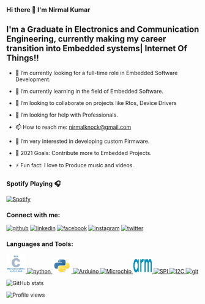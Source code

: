 ### Hi there 👋 I'm Nirmal Kumar 

<!--
**NirmalKnock/NirmalKnock** is a ✨ _special_ ✨ repository because its `README.md` (this file) appears on your GitHub profile.
- 💬 Ask me about ...
Here are some ideas to get you started:
-->
## I'm a Graduate in Electronics and Communication Engineering, currently making my career transition into Embedded systems| Internet Of Things!!

- 🔭 I’m currently looking for a full-time role in Embedded Software Development.
- 🌱 I’m currently learning in the field of Embedded Software.
- 👯 I’m looking to collaborate on projects like Rtos, Device Drivers
- 🤔 I’m looking for help with Professionals.
- 📫 How to reach me: nirmalknock@gmail.com 

- 👯 I’m very interested in developing custom Firmware.
- 🥅 2021 Goals: Contribute more to Embedded Projects.
- ⚡ Fun fact: I love to Produce music and videos.

### Spotify Playing 🎧



[![Spotify](https://https://novatorem-8pby5yg0g-nirmalknock-gmailcom.vercel.app/api/spotify)](https://open.spotify.com/user/rofoowgl8gggllonjheibv431)


### Connect with me:

[<img src='https://cdn.jsdelivr.net/npm/simple-icons@3.0.1/icons/github.svg' alt='github' height='40'>](https://github.com/NirmalKnock)  [<img src='https://cdn.jsdelivr.net/npm/simple-icons@3.0.1/icons/linkedin.svg' alt='linkedin' height='40'>](https://www.linkedin.com/in/nirmalknock/)  [<img src='https://cdn.jsdelivr.net/npm/simple-icons@3.0.1/icons/facebook.svg' alt='facebook' height='40'>](https://www.facebook.com/nirmalknock/)  [<img src='https://cdn.jsdelivr.net/npm/simple-icons@3.0.1/icons/instagram.svg' alt='instagram' height='40'>](https://www.instagram.com/nirmalknock/)  [<img src='https://cdn.jsdelivr.net/npm/simple-icons@3.0.1/icons/twitter.svg' alt='twitter' height='40'>](https://twitter.com/Nirmalknock) 




<h3 align="left">Languages and Tools:</h3>

<p align="left"> 
 <a href="" target="_blank"> <img src="https://raw.githubusercontent.com/github/explore/f3e22f0dca2be955676bc70d6214b95b13354ee8/topics/c/c.png" alt="C" width="50" height="50"/> </a> <a href="https://www.python.org" target="_blank"> <img src="https://img.icons8.com/color/48/000000/c-plus-plus-logo.png" alt="python" width="50" height="50"/> 
 <a href="https://www.python.org" target="_blank"> <img src="https://raw.githubusercontent.com/devicons/devicon/master/icons/python/python-original.svg" alt="python" width="50" height="40"/> 
   <a href="https://www.arduino.cc/" target="_blank"> <img src="https://www.vectorlogo.zone/logos/arduino/arduino-icon.svg" alt="Arduino" width="50" height="40"/> </a>
<a href="https://www.microchip.com/" target="_blank"> <img src="https://upload.wikimedia.org/wikipedia/commons/c/ca/Microchip-Logo.svg" alt="Microchip" width="60" height="40"/> </a>  <a href="https://www.arm.com/" target="_blank"> <img src="https://github.com/cncf/landscape/blob/master/hosted_logos/arm-member.svg" alt="ARM" width="50" height="40"/> </a>  <a href="https://www.i2c-bus.org/" target="_blank"> <img src="https://github.com/detain/svg-logos/blob/master/svg/i2c-bus.svg" alt="SPI" width="50" height="40"/>   </a> <a href="https://en.wikipedia.org/wiki/Serial_Peripheral_Interface" target="_blank"> <img src="https://github.com/detain/svg-logos/blob/master/svg/spi.svg" alt="I2C" width="40" height="40"/> </a>
<a href="https://git-scm.com/" target="_blank"> <img src="https://www.vectorlogo.zone/logos/git-scm/git-scm-icon.svg" alt="git" width="80" height="40"/> </a>
  </p>


![GitHub stats](https://statuss.vercel.app/api?username=NirmalKnock&show_icons=true)  


![Profile views](https://gpvc.arturio.dev/NirmalKnock)  

